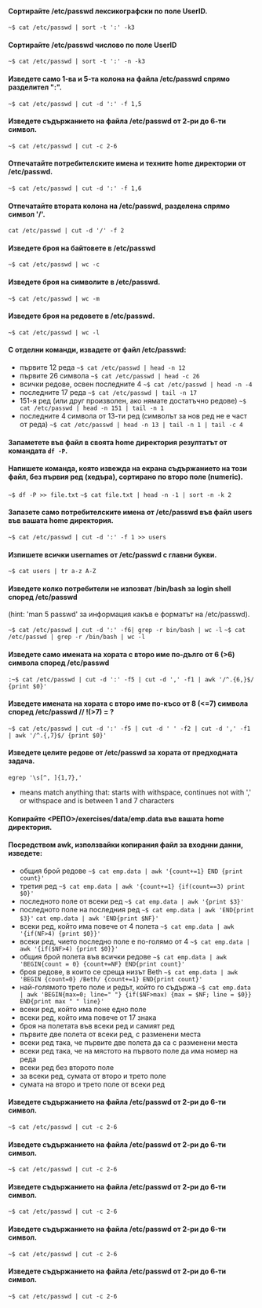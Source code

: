 #### Сортирайте /etc/passwd лексикографски по поле UserID.

`~$ cat /etc/passwd | sort -t ':' -k3`

#### Сортирайте /etc/passwd числово по поле UserID

`~$ cat /etc/passwd | sort -t ':' -n -k3`

#### Изведете само 1-ва и 5-та колона на файла /etc/passwd спрямо разделител ":".

`~$ cat /etc/passwd | cut -d ':' -f 1,5`

#### Изведете съдържанието на файла /etc/passwd от 2-ри до 6-ти символ.

`~$ cat /etc/passwd | cut -c 2-6`

#### Отпечатайте потребителските имена и техните home директории от /etc/passwd.

`~$ cat /etc/passwd | cut -d ':' -f 1,6`

#### Отпечатайте втората колона на /etc/passwd, разделена спрямо символ '/'.

`cat /etc/passwd | cut -d '/' -f 2`

#### Изведете броя на байтовете в /etc/passwd 
`~$ cat /etc/passwd | wc -c`
#### Изведете броя на символите в /etc/passwd.
`~$ cat /etc/passwd | wc -m`
#### Изведете броя на редовете  в /etc/passwd.
`~$ cat /etc/passwd | wc -l`

#### С отделни команди, извадете от файл /etc/passwd:
- първите 12 реда  `~$ cat /etc/passwd | head -n 12`
- първите 26 символа  `~$ cat /etc/passwd | head -c 26`
- всички редове, освен последните 4  `~$ cat /etc/passwd | head -n -4`
- последните 17 реда `~$ cat /etc/passwd | tail -n 17`
- 151-я ред (или друг произволен, ако нямате достатъчно редове)  `~$ cat /etc/passwd | head -n 151 | tail -n 1`
- последните 4 символа от 13-ти ред (символът за нов ред не е част от реда)  `~$ cat /etc/passwd | head -n 13 | tail -n 1 | tail -c 4`

#### Запаметете във файл в своята home директория резултатът от командата `df -P`.
#### Напишете команда, която извежда на екрана съдържанието на този файл, без първия ред (хедъра), сортирано по второ поле (numeric).

`~$ df -P >> file.txt`
`~$ cat file.txt | head -n -1 | sort -n -k 2`

#### Запазете само потребителските имена от /etc/passwd във файл users във вашата home директория.

`~$ cat /etc/passwd | cut -d ':' -f 1 >> users`

#### Изпишете всички usernames от /etc/passwd с главни букви.

`~$ cat users | tr a-z A-Z`

#### Изведете колко потребители не изпозват /bin/bash за login shell според /etc/passwd
(hint: 'man 5 passwd' за информация какъв е форматът на /etc/passwd).

`~$ cat /etc/passwd | cut -d ':' -f6| grep -r bin/bash | wc -l`
`~$ cat /etc/passwd | grep -r /bin/bash | wc -l`

#### Изведете само имената на хората с второ име по-дълго от 6 (>6) символа според /etc/passwd

`:~$ cat /etc/passwd | cut -d ':' -f5 | cut -d ',' -f1 | awk '/^.{6,}$/ {print $0}'`

#### Изведете имената на хората с второ име по-късо от 8 (<=7) символа според /etc/passwd // !(>7) = ?

`~$ cat /etc/passwd | cut -d ':' -f5 | cut -d ' ' -f2 | cut -d ',' -f1 | awk '/^.{,7}$/ {print $0}'`

#### Изведете целите редове от /etc/passwd за хората от предходната задача.

` egrep '\s[^, ]{1,7},' `
- means match anything that: starts with withspace, continues not with ',' or withspace and is between 1 and 7 characters

#### Копирайте <РЕПО>/exercises/data/emp.data във вашата home директория.
#### Посредством awk, използвайки копирания файл за входнни данни, изведете:

- общия брой редове  `~$ cat emp.data | awk '{count+=1} END {print count}'`
- третия ред `~$ cat emp.data | awk '{count+=1} {if(count==3) print $0}'`
- последното поле от всеки ред  `~$ cat emp.data | awk '{print $3}'`
- последното поле на последния ред  `~$ cat emp.data | awk 'END{print $3}'`  `cat emp.data | awk 'END{print $NF}'`
- всеки ред, който има повече от 4 полета `~$ cat emp.data | awk '{if(NF>4) {print $0}}'`
- всеки ред, чието последно поле е по-голямо от 4 `~$ cat emp.data | awk '{if($NF>4) {print $0}}'`
- общия брой полета във всички редове  `~$ cat emp.data | awk 'BEGIN{count = 0} {count+=NF} END{print count}'`
- броя редове, в които се среща низът Beth `~$ cat emp.data | awk 'BEGIN {count=0} /Beth/ {count+=1} END{print count}'`
- най-голямото трето поле и редът, който го съдържа  `~$ cat emp.data | awk 'BEGIN{max=0; line=" "} {if($NF>max) {max = $NF; line = $0}} END{print max " " line}'`
- всеки ред, който има поне едно поле
- всеки ред, който има повече от 17 знака
- броя на полетата във всеки ред и самият ред
- първите две полета от всеки ред, с разменени места
- всеки ред така, че първите две полета да са с разменени места
- всеки ред така, че на мястото на първото поле да има номер на реда
- всеки ред без второто поле
- за всеки ред, сумата от второ и трето поле
- сумата на второ и трето поле от всеки ред


#### Изведете съдържанието на файла /etc/passwd от 2-ри до 6-ти символ.

`~$ cat /etc/passwd | cut -c 2-6`

#### Изведете съдържанието на файла /etc/passwd от 2-ри до 6-ти символ.

`~$ cat /etc/passwd | cut -c 2-6`

#### Изведете съдържанието на файла /etc/passwd от 2-ри до 6-ти символ.

`~$ cat /etc/passwd | cut -c 2-6`

#### Изведете съдържанието на файла /etc/passwd от 2-ри до 6-ти символ.

`~$ cat /etc/passwd | cut -c 2-6`

#### Изведете съдържанието на файла /etc/passwd от 2-ри до 6-ти символ.

`~$ cat /etc/passwd | cut -c 2-6`

